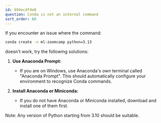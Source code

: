 ```yaml
---
id: 694ecdf4e8
question: Conda is not an internal command
sort_order: 60
---
```


If you encounter an issue where the command:

```bash
conda create -n ml-zoomcamp python=3.13
```

doesn't work, try the following solutions:

1. **Use Anaconda Prompt:**
   - If you are on Windows, use Anaconda's own terminal called "Anaconda Prompt". This should automatically configure your environment to recognize Conda commands.

2. **Install Anaconda or Miniconda:**
   - If you do not have Anaconda or Miniconda installed, download and install one of them first.

Note: Any version of Python starting from 3.10 should be suitable.